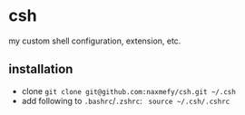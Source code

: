 # csh

my custom shell configuration, extension, etc.

## installation

- clone `git clone git@github.com:naxmefy/csh.git ~/.csh`
- add following to `.bashrc`/`.zshrc`: ``` source ~/.csh/.cshrc```


